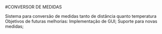 #CONVERSOR DE MEDIDAS

Sistema para conversão de medidas tanto de distância quanto temperatura
Objetivos de futuras melhorias:
Implementação de GUI;
Suporte para novas medidas;
